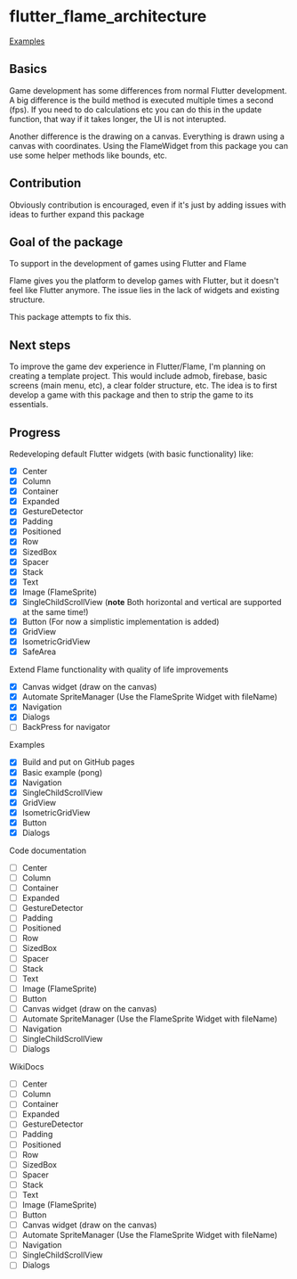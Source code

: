 # flutter_flame_architecture

[Examples](https://ikbendewilliam.github.io/flutter_flame_architecture/example/build/web/#/)

## Basics

Game development has some differences from normal Flutter development. A big difference is the build method is executed multiple times a second (fps). If you need to do calculations etc you can do this in the update function, that way if it takes longer, the UI is not interupted.

Another difference is the drawing on a canvas. Everything is drawn using a canvas with coordinates. Using the FlameWidget from this package you can use some helper methods like bounds, etc.

## Contribution

Obviously contribution is encouraged, even if it's just by adding issues with ideas to further expand this package

## Goal of the package

To support in the development of games using Flutter and Flame

Flame gives you the platform to develop games with Flutter, but it doesn't feel like Flutter anymore. The issue lies in the lack of widgets and existing structure.

This package attempts to fix this.

## Next steps

To improve the game dev experience in Flutter/Flame, I'm planning on creating a template project. This would include admob, firebase, basic screens (main menu, etc), a clear folder structure, etc. The idea is to first develop a game with this package and then to strip the game to its essentials.

## Progress

Redeveloping default Flutter widgets (with basic functionality) like:
- [x] Center
- [x] Column
- [x] Container
- [x] Expanded
- [x] GestureDetector
- [x] Padding
- [x] Positioned
- [x] Row
- [x] SizedBox
- [x] Spacer
- [x] Stack
- [x] Text
- [x] Image (FlameSprite)
- [x] SingleChildScrollView (**note** Both horizontal and vertical are supported at the same time!)
- [x] Button (For now a simplistic implementation is added)
- [x] GridView
- [x] IsometricGridView
- [x] SafeArea

Extend Flame functionality with quality of life improvements
- [x] Canvas widget (draw on the canvas)
- [x] Automate SpriteManager (Use the FlameSprite Widget with fileName)
- [x] Navigation
- [x] Dialogs
- [ ] BackPress for navigator

Examples
- [x] Build and put on GitHub pages
- [x] Basic example (pong)
- [x] Navigation
- [x] SingleChildScrollView
- [x] GridView
- [x] IsometricGridView
- [x] Button
- [x] Dialogs

Code documentation
- [ ] Center
- [ ] Column
- [ ] Container
- [ ] Expanded
- [ ] GestureDetector
- [ ] Padding
- [ ] Positioned
- [ ] Row
- [ ] SizedBox
- [ ] Spacer
- [ ] Stack
- [ ] Text
- [ ] Image (FlameSprite)
- [ ] Button
- [ ] Canvas widget (draw on the canvas)
- [ ] Automate SpriteManager (Use the FlameSprite Widget with fileName)
- [ ] Navigation
- [ ] SingleChildScrollView
- [ ] Dialogs

WikiDocs
- [ ] Center
- [ ] Column
- [ ] Container
- [ ] Expanded
- [ ] GestureDetector
- [ ] Padding
- [ ] Positioned
- [ ] Row
- [ ] SizedBox
- [ ] Spacer
- [ ] Stack
- [ ] Text
- [ ] Image (FlameSprite)
- [ ] Button
- [ ] Canvas widget (draw on the canvas)
- [ ] Automate SpriteManager (Use the FlameSprite Widget with fileName)
- [ ] Navigation
- [ ] SingleChildScrollView
- [ ] Dialogs
